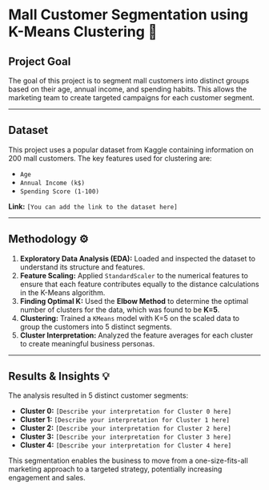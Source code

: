 # Mall Customer Segmentation using K-Means Clustering 🛒

## Project Goal
The goal of this project is to segment mall customers into distinct groups based on their age, annual income, and spending habits. This allows the marketing team to create targeted campaigns for each customer segment.

---

## Dataset
This project uses a popular dataset from Kaggle containing information on 200 mall customers. The key features used for clustering are:
* `Age`
* `Annual Income (k$)`
* `Spending Score (1-100)`

**Link:** `[You can add the link to the dataset here]`

---

## Methodology ⚙️

1.  **Exploratory Data Analysis (EDA):** Loaded and inspected the dataset to understand its structure and features.
2.  **Feature Scaling:** Applied `StandardScaler` to the numerical features to ensure that each feature contributes equally to the distance calculations in the K-Means algorithm.
3.  **Finding Optimal K:** Used the **Elbow Method** to determine the optimal number of clusters for the data, which was found to be **K=5**.
4.  **Clustering:** Trained a `KMeans` model with K=5 on the scaled data to group the customers into 5 distinct segments.
5.  **Cluster Interpretation:** Analyzed the feature averages for each cluster to create meaningful business personas.

---

## Results & Insights 💡

The analysis resulted in 5 distinct customer segments:

* **Cluster 0:** `[Describe your interpretation for Cluster 0 here]`
* **Cluster 1:** `[Describe your interpretation for Cluster 1 here]`
* **Cluster 2:** `[Describe your interpretation for Cluster 2 here]`
* **Cluster 3:** `[Describe your interpretation for Cluster 3 here]`
* **Cluster 4:** `[Describe your interpretation for Cluster 4 here]`

This segmentation enables the business to move from a one-size-fits-all marketing approach to a targeted strategy, potentially increasing engagement and sales.
